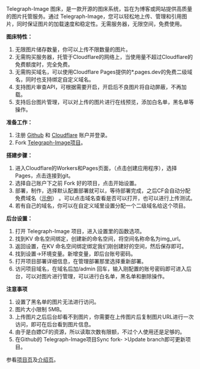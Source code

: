 Telegraph-Image 图床，是一款开源的图床系统，旨在为博客或网站提供高质量的图片托管服务。通过 Telegraph-Image，您可以轻松地上传、管理和引用图片，同时保证图片的加载速度和稳定性。无需服务器，无限空间，免费使用。

**图床特性：**
1. 无限图片储存数量，你可以上传不限数量的图片。
2. 无需购买服务器，托管于Cloudflare的网络上，当使用量不超过Cloudflare的免费额度时，完全免费。
3. 无需购买域名，可以使用Cloudflare Pages提供的*.pages.dev的免费二级域名，同时也支持绑定自定义域名。
4. 支持图片审查API，可根据需要开启，开启后不良图片将自动屏蔽，不再加载。
5. 支持后台图片管理，可以对上传的图片进行在线预览，添加白名单，黑名单等操作。

**准备工作：**
1. 注册 [Github](https://github.com/) 和 [Cloudflare](https://www.cloudflare.com/) 账户并登录。
2. Fork [Telegraph-Image项目](https://github.com/cf-pages/Telegraph-Image)。

**搭建步骤：**
1. 进入Cloudflare的Workers和Pages页面，（点击创建应用程序），选择Pages，点击连接到git。
2. 选择自己账户下之前 Fork 好的项目，点击开始设置。
3. 部署，制作，选择默认配置部署就可以，等待部署完成，之后CF会自动分配免费域名（[示例](https://telegraph-image-yht.pages.dev/)） 。可以点击域名查看是否可以打开，也可以进行上传测试。
4. 若有自己的域名，你可以在自定义域里设置分配一个二级域名给这个项目。

**后台设置：**
1. 打开 Telegraph-Image 项目，进入设置里的函数选项。
2. 找到KV 命名空间绑定，创建新的命名空间，将空间名称命名为img_url。
3. 返回设置，在KV 命名空间绑定绑定我们刚创建好的空间，然后保存即可。
4. 找到设置→环境变量。新增变量，即后台账号密码。
5. 打开项目部署详细信息，在管理部署那里选择重新部署。
6. 访问项目域名，在域名后加/admin 回车，输入刚配置的账号密码即可进入后台，可以对图片进行管理，可以进行白名单，黑名单和删除操作。

**注意事项**
1. 设置了黑名单的图片无法进行访问。
2. 图片大小限制 5MB。
3. 上传图片之后后台却看不到图片，你需要在上传图片后复制图片URL进行一次访问，即可在后台看到图片信息。    
4. 由于是白嫖CF的资源，所以读取次数有限额，不过个人使用还是足够的。
5. 在Github的 Telegraph-Image项目Sync fork- >Update branch即可更新项目。

参看[项目页](https://github.com/cf-pages/Telegraph-Image)及[介绍页](https://mp.weixin.qq.com/s/gVl1yojC07B81_iQaxxZWw)。